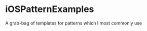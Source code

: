 iOSPatternExamples
==================

A grab-bag of templates for patterns which I most commonly use 
